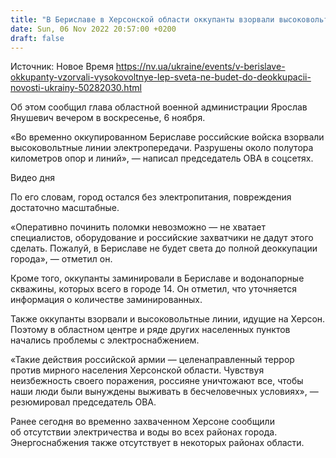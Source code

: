 ```yaml
---
title: "В Бериславе в Херсонской области оккупанты взорвали высоковольтные ЛЭП: света, вероятно, не будет до полной деоккупации города — ОВА"
date: Sun, 06 Nov 2022 20:57:00 +0200
draft: false
---
```

Источник: Новое Время https://nv.ua/ukraine/events/v-berislave-okkupanty-vzorvali-vysokovoltnye-lep-sveta-ne-budet-do-deokkupacii-novosti-ukrainy-50282030.html


Об этом сообщил глава областной военной администрации Ярослав Янушевич вечером в воскресенье, 6 ноября.

«Во временно оккупированном Бериславе российские войска взорвали высоковольтные линии электропередачи. Разрушены около полутора километров опор и линий», — написал председатель ОВА в соцсетях.

 Видео дня   

По его словам, город остался без электропитания, повреждения достаточно масштабные.

«Оперативно починить поломки невозможно — не хватает специалистов, оборудование и российские захватчики не дадут этого сделать. Пожалуй, в Бериславе не будет света до полной деоккупации города», — отметил он.

Кроме того, оккупанты заминировали в Бериславе и водонапорные скважины, которых всего в городе 14. Он отметил, что уточняется информация о количестве заминированных.

Также оккупанты взорвали и высоковольтные линии, идущие на Херсон. Поэтому в областном центре и ряде других населенных пунктов начались проблемы с электроснабжением.

«Такие действия российской армии — целенаправленный террор против мирного населения Херсонской области. Чувствуя неизбежность своего поражения, россияне уничтожают все, чтобы наши люди были вынуждены выживать в бесчеловечных условиях», — резюмировал председатель ОВА.

Ранее сегодня во временно захваченном Херсоне сообщили об отсутствии электричества и воды во всех районах города. Энергоснабжения также отсутствует в некоторых районах области.
